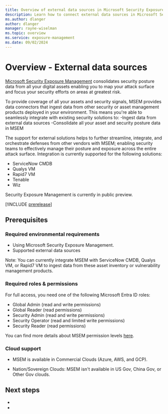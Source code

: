 ```yaml
---
title: Overview of external data sources in Microsoft Security Exposure Management
description: Learn how to connect external data sources in Microsoft Security Exposure Management.
ms.author: dlanger
author: dlanger
manager: rayne-wiselman
ms.topic: overview
ms.service: exposure-management
ms.date: 09/02/2024
---
```


# Overview - External data sources

[Microsoft Security Exposure Management](microsoft-security-exposure-management.md) consolidates security posture data from all your digital assets enabling you to map your attack surface and focus your security efforts on areas at greatest risk.

To provide coverage of all your assets and security signals, MSEM provides data connectors that ingest data from other security or asset management products deployed in your environment.
This means you're able to seamlessly integrate with existing security solutions to:
-Ingest data from external data sources
-Consolidate all your asset and security posture data in MSEM

The support for external solutions helps to further streamline, integrate, and orchestrate defenses from other vendors with MSEM; enabling security teams to effectively manage their posture and exposure across the entire attack surface.
Integration is currently supported for the following solutions:

- ServiceNow CMDB
- Qualys VM
- Rapid7 VM
- Tenable
- Wiz

Security Exposure Management is currently in public preview.

[!INCLUDE [prerelease](../includes//prerelease.md)]

## Prerequisites

### Required environmental requirements

- Using Microsoft Security Exposure Management.
- Supported external data sources

Note: You can currently integrate MSEM with ServiceNow CMDB, Qualys VM, or Rapid7 VM to ingest data from these asset inventory or vulnerability management products.

### Required roles & permissions

For full access, you need one of the following Microsoft Entra ID roles:

- Global Admin (read and write permissions)
- Global Reader (read permissions)
- Security Admin (read and write permissions)
- Security Operator (read and limited write permissions)
- Security Reader (read permissions)

You can find more details about MSEM permission levels [here](https://learn.microsoft.com/security-exposure-management/prerequisites#permissions).

### Cloud support

- MSEM is available in Commercial Clouds (Azure, AWS, and GCP).

- Nation/Sovereign Clouds: MSEM isn't available in US Gov, China Gov, or Other Gov clouds.

## Next steps

-
-

